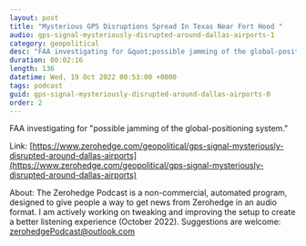 ```yaml
---
layout: post
title: "Mysterious GPS Disruptions Spread In Texas Near Fort Hood "
audio: gps-signal-mysteriously-disrupted-around-dallas-airports-1
category: geopolitical
desc: "FAA investigating for &quot;possible jamming of the global-positioning system.&quot; "
duration: 00:02:16
length: 136
datetime: Wed, 19 Oct 2022 00:53:00 +0000
tags: podcast
guid: gps-signal-mysteriously-disrupted-around-dallas-airports-0
order: 2
---
```

FAA investigating for &quot;possible jamming of the global-positioning system.&quot; 

Link: [https://www.zerohedge.com/geopolitical/gps-signal-mysteriously-disrupted-around-dallas-airports](https://www.zerohedge.com/geopolitical/gps-signal-mysteriously-disrupted-around-dallas-airports)

About: The Zerohedge Podcast is a non-commercial, automated program, designed to give people a way to get news from Zerohedge in an audio format.  I am actively working on tweaking and improving the setup to create a better listening experience (October 2022).  Suggestions are welcome: [zerohedgePodcast@outlook.com](mailto:zerohedgePodcast@outlook.com)